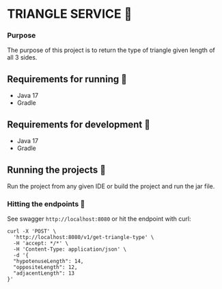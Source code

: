 #  TRIANGLE SERVICE :office:

### Purpose
The purpose of this project is to return the type of triangle given length of all 3 sides.

## Requirements for running :runner:
- Java 17
- Gradle

## Requirements for development :construction_worker:
- Java 17
- Gradle

## Running the projects :beers:
Run the project from any given IDE or build the project and run the jar file.

### Hitting the endpoints :facepunch:

See swagger `http://localhost:8080` or hit the endpoint with curl:
```
curl -X 'POST' \
  'http://localhost:8080/v1/get-triangle-type' \
  -H 'accept: */*' \
  -H 'Content-Type: application/json' \
  -d '{
  "hypotenuseLength": 14,
  "oppositeLength": 12,
  "adjacentLength": 13
}'
```